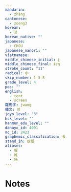 ```yaml
---
mandarin:
  - zhàng
cantonese:
  - zoeng3
korean:
  - 장
korean_native: ""
japanese:
  - CHOU
japanese_nanori: ""
vietnamese:
middle_chinese_initial: ʈ
middle_chinese_final: ɨɐŋ
stroke_count: "11"
radical: 巾
skip_number: 1-3-8
grade_level: 4
pos: ""
english:
  - tent
  - screen
羅馬字: jwang
韓文: 좡
joyo_level: "3"
hsk_level: ""
hanmun_edu_level: ""
danayo_id: 4091
mc_id: 2423
graphemic_classification: 長
stand_in: 蚊帳
aliases:
  - 幄
  - 帷
  - 帐
---
```


# Notes
